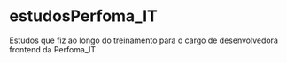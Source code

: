# estudosPerfoma_IT
 Estudos que fiz ao longo do treinamento para o cargo de desenvolvedora frontend da Perfoma_IT
